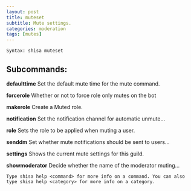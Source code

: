 ```yaml
---
layout: post
title: muteset
subtitle: Mute settings.
categories: moderation
tags: [mutes]
---
```


`Syntax: shisa muteset`

## Subcommands:

**defaulttime** Set the default mute time for the mute command.

**forcerole** Whether or not to force role only mutes on the bot

**makerole** Create a Muted role.

**notification** Set the notification channel for automatic unmute...

**role** Sets the role to be applied when muting a user.

**senddm** Set whether mute notifications should be sent to users...

**settings** Shows the current mute settings for this guild.

**showmoderator** Decide whether the name of the moderator muting...

```
Type shisa help <command> for more info on a command. You can also type shisa help <category> for more info on a category.
```